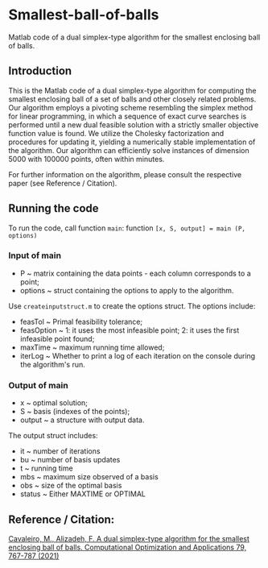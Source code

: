 # Smallest-ball-of-balls
Matlab code of a dual simplex-type algorithm for the smallest enclosing ball of balls.


## Introduction
This is the Matlab code of a dual simplex-type algorithm for computing the smallest enclosing ball of a set of balls and other closely related problems. Our algorithm employs a pivoting scheme resembling the simplex method for linear programming, in which a sequence of exact curve searches is performed until a new dual feasible solution with a strictly smaller objective function value is found. We utilize the Cholesky factorization and procedures for updating it, yielding a numerically stable implementation of the algorithm. Our algorithm can efficiently solve instances of dimension 5000 with 100000 points, often within minutes.

For further information on the algorithm, please consult the respective paper (see Reference / Citation).

## Running the code
To run the code, call function `main`:  function `[x, S, output] = main (P, options)`

### Input of main 
- P ~ matrix containing the data points - each column corresponds to a point;
- options ~ struct containing the options to apply to the algorithm.

Use `createinputstruct.m` to create the options struct. The options include:
- feasTol ~ Primal feasibility tolerance;
- feasOption ~ 1: it uses the most infeasible point; 2: it uses the first infeasible point found;
- maxTime ~ maximum running time allowed;
- iterLog ~ Whether to print a log of each iteration on the console during the algorithm's run.

### Output of main  
- x ~ optimal solution;
- S ~ basis (indexes of the points);
- output ~ a structure with output data.

The output struct includes:
- it ~ number of iterations
- bu ~ number of basis updates
- t ~ running time
- mbs ~ maximum size observed of a basis
- obs ~ size of the optimal basis
- status ~ Either MAXTIME or OPTIMAL

## Reference / Citation:
[Cavaleiro, M., Alizadeh, F. A dual simplex-type algorithm for the smallest enclosing ball of balls. Computational Optimization and Applications 79, 767-787 (2021)](https://link.springer.com/article/10.1007/s10589-021-00283-6)
